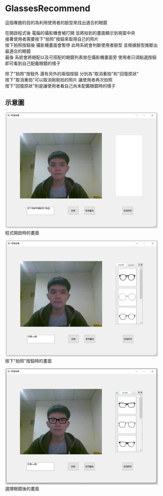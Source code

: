 # GlassesRecommend
這個專題的目的為利用使用者的臉型來找出適合的眼鏡  
  
在開啟程式後 電腦的攝影機會被打開 並將拍到的畫面顯示到視窗中央  
接著使用者需要按下"拍照"按鈕來取得自己的照片  
按下拍照按鈕後 攝影機畫面會暫停 此時系統會判斷使用者臉型 並根據臉型推斷出最適合的眼鏡  
最後 系統會將絕配以及可搭配的眼鏡列表放在攝影機畫面旁 使用者只須點選按鈕即可看到自己配戴眼鏡的樣子  
  
除了"拍照"按鈕外 還有另外的兩個按鈕 分別為"取消重拍"和"回復原狀"  
按下"取消重拍"可以取消剛剛拍的照片 讓使用者再次拍照  
按下"回復原狀"則是讓使用者看自己尚未配戴眼鏡時的樣子  

## 示意圖  
![image](https://github.com/ny9950610/GlassesRecommend/blob/master/example.png)  
程式開啟時的畫面  
  
![image](https://github.com/ny9950610/GlassesRecommend/blob/master/example2.png)  
按下"拍照"按鈕時的畫面  
  
![image](https://github.com/ny9950610/GlassesRecommend/blob/master/example3.png)
選擇眼鏡後的畫面  

